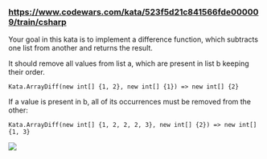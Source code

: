 ### https://www.codewars.com/kata/523f5d21c841566fde000009/train/csharp

Your goal in this kata is to implement a difference function, which subtracts one list from another and returns the result.

It should remove all values from list a, which are present in list b keeping their order.
```
Kata.ArrayDiff(new int[] {1, 2}, new int[] {1}) => new int[] {2}
```
If a value is present in b, all of its occurrences must be removed from the other:
```
Kata.ArrayDiff(new int[] {1, 2, 2, 2, 3}, new int[] {2}) => new int[] {1, 3}
```
![](https://i.imgur.com/Xb7M9pt.png)